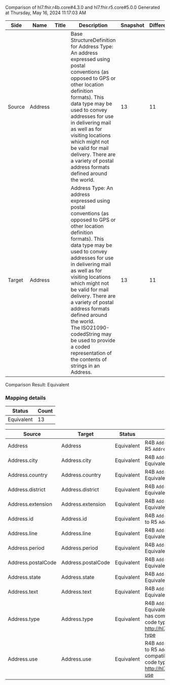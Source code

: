 Comparison of hl7.fhir.r4b.core#4.3.0 and hl7.fhir.r5.core#5.0.0
Generated at Thursday, May 16, 2024 11:17:03 AM

| Side | Name | Title | Description | Snapshot | Differential |
| --- | --- | --- | --- | --- | --- |
| Source | Address |  | Base StructureDefinition for Address Type: An address expressed using postal conventions (as opposed to GPS or other location definition formats).  This data type may be used to convey addresses for use in delivering mail as well as for visiting locations which might not be valid for mail delivery.  There are a variety of postal address formats defined around the world. | 13 | 11 |
| Target | Address |  | Address Type: An address expressed using postal conventions (as opposed to GPS or other location definition formats).  This data type may be used to convey addresses for use in delivering mail as well as for visiting locations which might not be valid for mail delivery.  There are a variety of postal address formats defined around the world.<br/>The ISO21090-codedString may be used to provide a coded representation of the contents of strings in an Address. | 13 | 11 |


Comparison Result: Equivalent


### Mapping details

| Status | Count |
| ------ | ----- |
Equivalent | 13 |


| Source | Target | Status | Message |
| ------ | ------ | ------ | ------- |
| Address | Address | Equivalent | R4B `Address` maps as Equivalent to R5 `Address` |
| Address.city | Address.city | Equivalent | R4B `Address.city` maps as Equivalent to R5 `Address.city` |
| Address.country | Address.country | Equivalent | R4B `Address.country` maps as Equivalent to R5 `Address.country` |
| Address.district | Address.district | Equivalent | R4B `Address.district` maps as Equivalent to R5 `Address.district` |
| Address.extension | Address.extension | Equivalent | R4B `Address.extension` maps as Equivalent to R5 `Address.extension` |
| Address.id | Address.id | Equivalent | R4B `Address.id` maps as Equivalent to R5 `Address.id` |
| Address.line | Address.line | Equivalent | R4B `Address.line` maps as Equivalent to R5 `Address.line` |
| Address.period | Address.period | Equivalent | R4B `Address.period` maps as Equivalent to R5 `Address.period` |
| Address.postalCode | Address.postalCode | Equivalent | R4B `Address.postalCode` maps as Equivalent to R5 `Address.postalCode` |
| Address.state | Address.state | Equivalent | R4B `Address.state` maps as Equivalent to R5 `Address.state` |
| Address.text | Address.text | Equivalent | R4B `Address.text` maps as Equivalent to R5 `Address.text` |
| Address.type | Address.type | Equivalent | R4B `Address.type` maps as Equivalent to R5 `Address.type` - type has compatible required binding for code type: http://hl7.org/fhir/ValueSet/address-type|4.3.0 and http://hl7.org/fhir/ValueSet/address-type|5.0.0 (Equivalent) |
| Address.use | Address.use | Equivalent | R4B `Address.use` maps as Equivalent to R5 `Address.use` - use has compatible required binding for code type: http://hl7.org/fhir/ValueSet/address-use|4.3.0 and http://hl7.org/fhir/ValueSet/address-use|5.0.0 (Equivalent) |

